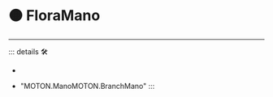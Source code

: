 # 🟠 <motor>FloraMano</motor>

---

<!-- =================================================== -->
<!-- =================================================== -->
<!-- =================================================== -->
<!-- =================================================== -->
<!-- =================================================== -->
::: details 🛠

-

- "MOTON.ManoMOTON.BranchMano"
:::
